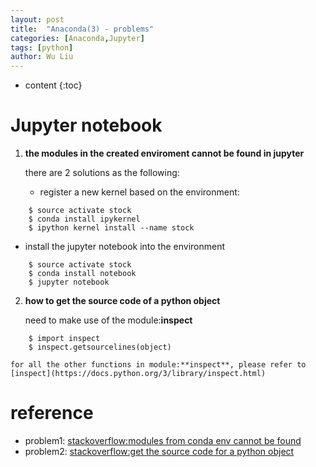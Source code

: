 ```yaml
---
layout: post
title:  "Anaconda(3) - problems"
categories: [Anaconda,Jupyter]
tags: [python]
author: Wu Liu
---
```


* content
{:toc}




# Jupyter notebook
1. **the modules in the created enviroment cannot be found in jupyter**

    there are 2 solutions as the following:
   * register a new kernel based on the environment:
```
    $ source activate stock
    $ conda install ipykernel
    $ ipython kernel install --name stock
``` 
   * install the jupyter notebook into the environment
```
    $ source activate stock
    $ conda install notebook
    $ jupyter notebook
```

2. **how to get the source code of a python object**

    need to make use of the module:**inspect**

```
    $ import inspect
    $ inspect.getsourcelines(object)
```

    for all the other functions in module:**inspect**, please refer to [inspect](https://docs.python.org/3/library/inspect.html)

# reference
- problem1: [stackoverflow:modules from conda env cannot be found](http://stackoverflow.com/questions/36382508/packages-from-conda-env-not-found-in-jupyer-notebook)
- problem2: [stackoverflow:get the source code for a python object](http://stackoverflow.com/questions/427453/how-can-i-get-the-source-code-of-a-python-function/)
